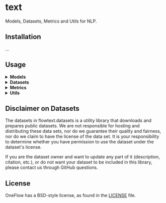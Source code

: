 # text
Models, Datasets, Metrics and Utils for NLP.


## Installation
...


## Usage
<details>
<summary> <b> Models </b> </summary>

- **Supported model and model type**
    
    **bert** : {"bert-base-uncased", "bert-base-chinese"}

- **Load the pretrained model**
    
```python
# Load the pretrained model.
from flowtext.models import bert
bert, bert_config = bert(pretrained=True, model_type=bert-base-uncased', checkpoint_path=None)

# In addition, you can also load normal models.
from flowtext.models import BertConfig, BertModel
config = BertConfig()
bert = BertModel(config)
```
    
    
</details>


<details>
<summary> <b> Datasets </b> </summary>

- **The dataset module currently contains:**

    Language modeling:   [WikiText2, WikiText103, PennTreebank]
    
    Machine translation:   [IWSLT2016, IWSLT2017, Multi30k]
    
    Sequence tagging(e.g. POS/NER):    [UDPOS, CoNLL2000Chunking] 
    
    Question answering:   [SQuAD1, SQuAD2]
    
    Text classification:   [AG_NEWS, SogouNews, DBpedia, YelpReviewPolarity, YelpReviewFull, YahooAnswers, AmazonReviewPolarity, AmazonReviewFull, IMDB]

  
- **Load NLP related datasets, and build dataloader**
```python
from flowtext.datasets import AG_NEWS
train_iter = AG_NEWS(split='train')
next(train_iter)
# Or iterate with for loop
for (label, line) in train_iter:
    print(label, line)
# Or send to DataLoader
from oneflow.utils.data import DataLoader
train_iter = AG_NEWS(split='train')
dataloader = DataLoader(train_iter, batch_size=8, shuffle=False)
```

</details>


<details>
<summary> <b> Metrics </b> </summary>

- **The metrics currently contains:**
    
    Bleu_score
    
    Ngram_counter

- **NLP related evaluation metrics**
```python
>>> from flowtext.data.metrics import bleu_score
>>> candidate_corpus = [['This', 'is', 'a', 'oneflow', 'bleu','test'], ['Another', 'Sentence']]
>>> references_corpus = [[['This', 'is', 'a', 'oneflow', 'bleu','test'], ['Completely', 'Different']], [['No', 'Match']]]
>>> bleu_score(candidate_corpus, references_corpus)
0.889139711856842
```

</details>


<details>
<summary> <b> Utils </b> </summary>

- **Load tokenizer**
```python
>>> from flowtext.data import get_tokenizer
# The parameter ‘tokenizer’ can support spacy, moses, toktok, revtok, subword, jieba.
>>> tokenizer = get_tokenizer(tokenizer="basic_english", language="en")
>>> tokens = tokenizer("Today is a good day!")
>>> tokens
['today', 'is', 'a', 'good', 'day', '!']
```

</details>

## Disclaimer on Datasets

The datasets in flowtext.datasets is a utility library that downloads and prepares public datasets. We are not responsible for hosting and distributing these data sets, nor do we guarantee their quality and fairness, nor do we claim to have the license of the data set. It is your responsibility to determine whether you have permission to use the dataset under the dataset's license. 

If you are the dataset owner and want to update any part of it (description, citation, etc.), or do not want your dataset to be included in this library, please contact us through GitHub questions.

## License

OneFlow has a BSD-style license, as found in the [LICENSE](https://github.com/Oneflow-Inc/text/blob/main/LICENSE) file.
